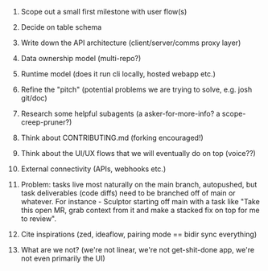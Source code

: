
1. Scope out a small first milestone with user flow(s)
2. Decide on table schema
3. Write down the API architecture (client/server/comms proxy layer)


4. Data ownership model (multi-repo?)
5. Runtime model (does it run cli locally, hosted webapp etc.)
6. Refine the "pitch" (potential problems we are trying to solve, e.g. josh git/doc)
7. Research some helpful subagents (a asker-for-more-info? a scope-creep-pruner?)
8. Think about CONTRIBUTING.md (forking encouraged!)
9. Think about the UI/UX flows that we will eventually do on top (voice??)
10. External connectivity (APIs, webhooks etc.)

11. Problem: tasks live most naturally on the main branch, autopushed, but task deliverables (code diffs) need to be branched off of main or whatever. 
    For instance - Sculptor starting off main with a task like "Take this open MR, grab context from it and make a stacked fix on top for me to review".
12. Cite inspirations (zed, ideaflow, pairing mode == bidir sync everything)
13. What are we not? (we're not linear, we're not get-shit-done app, we're not even primarily the UI)
